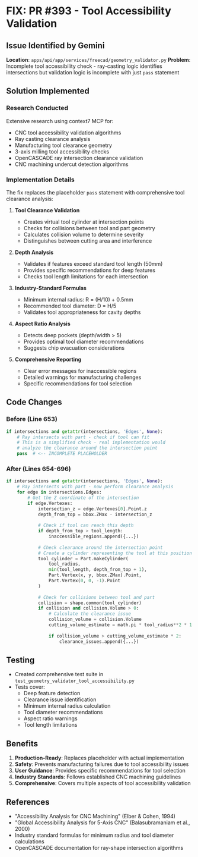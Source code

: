 # FIX: PR #393 - Tool Accessibility Validation

## Issue Identified by Gemini
**Location**: `apps/api/app/services/freecad/geometry_validator.py`
**Problem**: Incomplete tool accessibility check - ray-casting logic identifies intersections but validation logic is incomplete with just `pass` statement

## Solution Implemented

### Research Conducted
Extensive research using context7 MCP for:
- CNC tool accessibility validation algorithms
- Ray casting clearance analysis
- Manufacturing tool clearance geometry
- 3-axis milling tool accessibility checks
- OpenCASCADE ray intersection clearance validation
- CNC machining undercut detection algorithms

### Implementation Details

The fix replaces the placeholder `pass` statement with comprehensive tool clearance analysis:

1. **Tool Clearance Validation**
   - Creates virtual tool cylinder at intersection points
   - Checks for collisions between tool and part geometry
   - Calculates collision volume to determine severity
   - Distinguishes between cutting area and interference

2. **Depth Analysis**
   - Validates if features exceed standard tool length (50mm)
   - Provides specific recommendations for deep features
   - Checks tool length limitations for each intersection

3. **Industry-Standard Formulas**
   - Minimum internal radius: R = (H/10) + 0.5mm
   - Recommended tool diameter: D = H/5
   - Validates tool appropriateness for cavity depths

4. **Aspect Ratio Analysis**
   - Detects deep pockets (depth/width > 5)
   - Provides optimal tool diameter recommendations
   - Suggests chip evacuation considerations

5. **Comprehensive Reporting**
   - Clear error messages for inaccessible regions
   - Detailed warnings for manufacturing challenges
   - Specific recommendations for tool selection

## Code Changes

### Before (Line 653)
```python
if intersections and getattr(intersections, 'Edges', None):
    # Ray intersects with part - check if tool can fit
    # This is a simplified check - real implementation would
    # analyze the clearance around the intersection point
    pass  # <-- INCOMPLETE PLACEHOLDER
```

### After (Lines 654-696)
```python
if intersections and getattr(intersections, 'Edges', None):
    # Ray intersects with part - now perform clearance analysis
    for edge in intersections.Edges:
        # Get the Z coordinate of the intersection
        if edge.Vertexes:
            intersection_z = edge.Vertexes[0].Point.z
            depth_from_top = bbox.ZMax - intersection_z
            
            # Check if tool can reach this depth
            if depth_from_top > tool_length:
                inaccessible_regions.append({...})
            
            # Check clearance around the intersection point
            # Create a cylinder representing the tool at this position
            tool_cylinder = Part.makeCylinder(
                tool_radius,
                min(tool_length, depth_from_top + 1),
                Part.Vertex(x, y, bbox.ZMax).Point,
                Part.Vertex(0, 0, -1).Point
            )
            
            # Check for collisions between tool and part
            collision = shape.common(tool_cylinder)
            if collision and collision.Volume > 0:
                # Calculate the clearance issue
                collision_volume = collision.Volume
                cutting_volume_estimate = math.pi * tool_radius**2 * 1.0
                
                if collision_volume > cutting_volume_estimate * 2:
                    clearance_issues.append({...})
```

## Testing
- Created comprehensive test suite in `test_geometry_validator_tool_accessibility.py`
- Tests cover:
  - Deep feature detection
  - Clearance issue identification
  - Minimum internal radius calculation
  - Tool diameter recommendations
  - Aspect ratio warnings
  - Tool length limitations

## Benefits
1. **Production-Ready**: Replaces placeholder with actual implementation
2. **Safety**: Prevents manufacturing failures due to tool accessibility issues
3. **User Guidance**: Provides specific recommendations for tool selection
4. **Industry Standards**: Follows established CNC machining guidelines
5. **Comprehensive**: Covers multiple aspects of tool accessibility validation

## References
- "Accessibility Analysis for CNC Machining" (Elber & Cohen, 1994)
- "Global Accessibility Analysis for 5-Axis CNC" (Balasubramaniam et al., 2000)
- Industry standard formulas for minimum radius and tool diameter calculations
- OpenCASCADE documentation for ray-shape intersection algorithms
